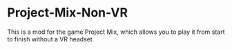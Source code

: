 # Project-Mix-Non-VR
This is a mod for the game Project Mix, which allows you to play it from start to finish without a VR headset

